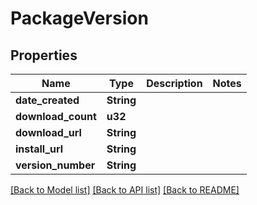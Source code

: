 # PackageVersion

## Properties

Name | Type | Description | Notes
------------ | ------------- | ------------- | -------------
**date_created** | **String** |  | 
**download_count** | **u32** |  | 
**download_url** | **String** |  | 
**install_url** | **String** |  | 
**version_number** | **String** |  | 

[[Back to Model list]](../README.md#documentation-for-models) [[Back to API list]](../README.md#documentation-for-api-endpoints) [[Back to README]](../README.md)


